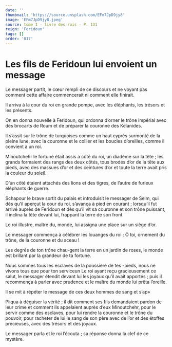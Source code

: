 ```yaml
---
date: ''
thumbnail: 'https://source.unsplash.com/EFm7JpD9jy8'
image: 'EFm7JpD9jy8.jpeg'
source: tome I - livre des rois - P. 131
reign: 'Feridoun'
tags: []
order: '017'
---
```


# Les fils de Feridoun lui envoient un message

Le messager partit, le cœur rempli de ce discours et ne voyant pas comment cette affaire commencerait ni comment elle finirait.

Il arriva à la cour du roi en grande pompe, avec les éléphants, les trésors et les présents.

On en donna nouvelle à Feridoun, qui ordonna d’orner le trône impérial avec des brocarts de Roum et de préparer la couronne des Keïanides.

Il s’assit sur le trône de turquoises comme un haut cyprès surmonté de la pleine lune, avec la couronne et le collier et les boucles d’oreilles, comme il convient à un roi.

Minoutchehr le fortuné était assis à côté du roi, un diadème sur la tête ; les grands formaient des rangs des deux côtés, tous brodés d’or de la tête aux pieds, avec des massues d’or et des ceintures d’or et toute la terre avait pris la couleur du soleil.

D’un côté étaient attachés des lions et des tigres, de l’autre de furieux éléphants de guerre.

Schapour le brave sortit du palais et introduisit le messager de Selm, qui dès qu’il aperçut la cour du roi, s’avança à pied en courant ; lorsqu’il fut arrivé auprès de Feridoun et dès qu’il vit sa couronne et son trône puissant, il inclina la tête devant lui, frappant la terre de son front.

Le roi illustre, maître du, monde, lui assigna une place sur un siège d’or.

Le messager commença à célébrer les louanges du roi : Ô toi, ornement du trône, de la couronne et du sceau !

Les degrés de ton trône chau-gent la terre en un jardin de roses, le monde est brillant par la grandeur de ta fortune.

Nous sommes tous les esclaves de la poussière de tes -pieds, nous ne vivons tous que pour ton serviceun Le roi ayant reçu gracieusement ce salut, le messager étendit devant lui les joyaux qu’il avait apportés ; puis il recommença à parler avec prudence et le maître du monde lui prêta l’oreille.

Il se mit à répéter le message de ces deux hommes de sang et s’ap»

Pliqua à déguiser la vérité ; il dit comment ses fils demandaient pardon de leur crime et comment ils appelaient auprès d’eux Minoutchehr, pour le servir comme des esclaves, pour lui rendre la couronne et le trône du pouvoir, pour racheter de lui le sang de son père avec de l’or et des étoffes précieuses, avec des trésors et des joyaux.

Le messager parla et le roi l’écouta ; sa réponse donna la clef de ce mystère.
